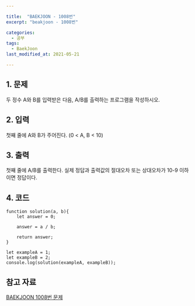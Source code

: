 ```yaml
---

title:  "BAEKJOON - 1008번"
excerpt: "beakjoon - 1008번"

categories:
  - 공부
tags:
  - BaekJoon
last_modified_at: 2021-05-21

---
```


## 1. 문제

두 정수 A와 B를 입력받은 다음, A/B를 출력하는 프로그램을 작성하시오.

## 2. 입력

첫째 줄에 A와 B가 주어진다. (0 < A, B < 10)

## 3. 출력

첫째 줄에 A/B를 출력한다. 실제 정답과 출력값의 절대오차 또는 상대오차가 10-9 이하이면 정답이다.

## 4. 코드

```
function solution(a, b){
    let answer = 0;

    answer = a / b;

    return answer;
}

let exampleA = 1;
let exampleB = 2;
console.log(solution(exampleA, exampleB));
```

## 참고 자료

[BAEKJOON 1008번 문제][1]   

[1]: https://www.acmicpc.net/problem/1008